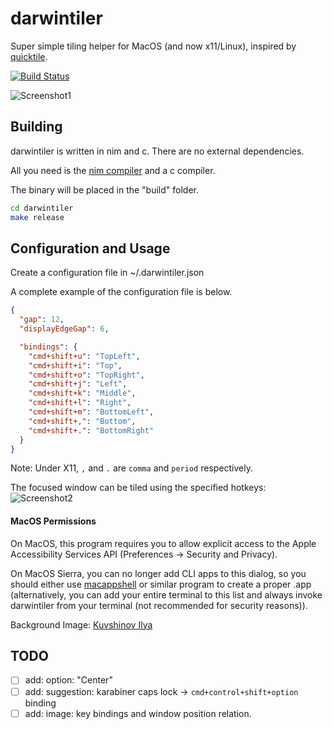 # darwintiler
Super simple tiling helper for MacOS (and now x11/Linux), inspired by [quicktile](https://github.com/ssokolow/quicktile).

[![Build Status](https://travis-ci.org/simply-jos/darwintiler.svg?branch=master)](https://travis-ci.org/simply-jos/darwintiler)

![Screenshot1](https://user-images.githubusercontent.com/11465187/28549014-743e56d4-70a5-11e7-8285-bdc460dd984a.png "Screenshot 1")

## Building
darwintiler is written in nim and c. There are no external dependencies.

All you need is the [nim compiler](http://nim-lang.org/) and a c compiler.

The binary will be placed in the "build" folder.

```bash
cd darwintiler
make release
```

## Configuration and Usage
Create a configuration file in ~/.darwintiler.json

A complete example of the configuration file is below.

```json
{
  "gap": 12,
  "displayEdgeGap": 6,

  "bindings": {
    "cmd+shift+u": "TopLeft",
    "cmd+shift+i": "Top",
    "cmd+shift+o": "TopRight",
    "cmd+shift+j": "Left",
    "cmd+shift+k": "Middle",
    "cmd+shift+l": "Right",
    "cmd+shift+m": "BottomLeft",
    "cmd+shift+,": "Bottom",
    "cmd+shift+.": "BottomRight"
  }
}
```

Note: Under X11, `,` and `.` are `comma` and `period` respectively.

The focused window can be tiled using the specified hotkeys:
![Screenshot2](https://user-images.githubusercontent.com/11465187/28549696-ddc6740c-70a9-11e7-82db-1307a2bfb8df.gif "Screenshot 2")

#### MacOS Permissions
On MacOS, this program requires you to allow explicit access to the Apple Accessibility Services API (Preferences -> Security and Privacy).

On MacOS Sierra, you can no longer add CLI apps to this dialog, so you should either use [macappshell](https://github.com/Xeoncross/macappshell) or similar program to create a proper .app (alternatively, you can add your entire terminal to this list and always invoke darwintiler from your terminal (not recommended for security reasons)).

Background Image: [Kuvshinov Ilya](http://kuvshinov-ilya.deviantart.com/)

## TODO

- [ ] add: option: "Center"
- [ ] add: suggestion: karabiner caps lock -> `cmd+control+shift+option` binding
- [ ] add: image: key bindings and window position relation.
